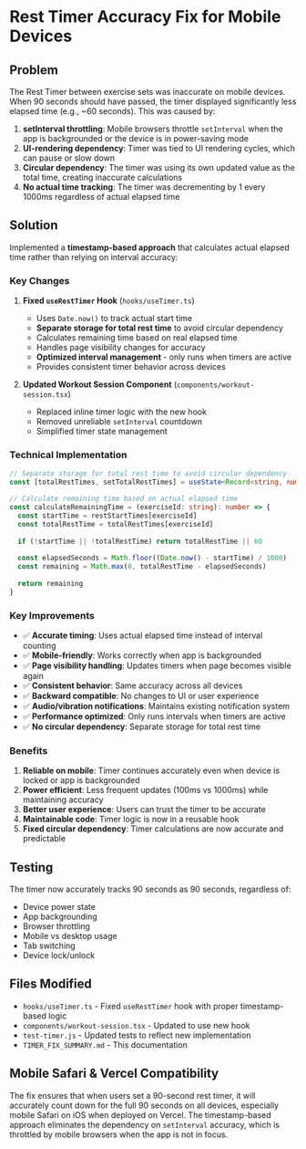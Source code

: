 # Rest Timer Accuracy Fix for Mobile Devices

## Problem
The Rest Timer between exercise sets was inaccurate on mobile devices. When 90 seconds should have passed, the timer displayed significantly less elapsed time (e.g., ~60 seconds). This was caused by:

1. **setInterval throttling**: Mobile browsers throttle `setInterval` when the app is backgrounded or the device is in power-saving mode
2. **UI-rendering dependency**: Timer was tied to UI rendering cycles, which can pause or slow down
3. **Circular dependency**: The timer was using its own updated value as the total time, creating inaccurate calculations
4. **No actual time tracking**: The timer was decrementing by 1 every 1000ms regardless of actual elapsed time

## Solution
Implemented a **timestamp-based approach** that calculates actual elapsed time rather than relying on interval accuracy:

### Key Changes

1. **Fixed `useRestTimer` Hook** (`hooks/useTimer.ts`)
   - Uses `Date.now()` to track actual start time
   - **Separate storage for total rest time** to avoid circular dependency
   - Calculates remaining time based on real elapsed time
   - Handles page visibility changes for accuracy
   - **Optimized interval management** - only runs when timers are active
   - Provides consistent timer behavior across devices

2. **Updated Workout Session Component** (`components/workout-session.tsx`)
   - Replaced inline timer logic with the new hook
   - Removed unreliable `setInterval` countdown
   - Simplified timer state management

### Technical Implementation

```typescript
// Separate storage for total rest time to avoid circular dependency
const [totalRestTimes, setTotalRestTimes] = useState<Record<string, number>>({})

// Calculate remaining time based on actual elapsed time
const calculateRemainingTime = (exerciseId: string): number => {
  const startTime = restStartTimes[exerciseId]
  const totalRestTime = totalRestTimes[exerciseId]
  
  if (!startTime || !totalRestTime) return totalRestTime || 60
  
  const elapsedSeconds = Math.floor((Date.now() - startTime) / 1000)
  const remaining = Math.max(0, totalRestTime - elapsedSeconds)
  
  return remaining
}
```

### Key Improvements

- ✅ **Accurate timing**: Uses actual elapsed time instead of interval counting
- ✅ **Mobile-friendly**: Works correctly when app is backgrounded
- ✅ **Page visibility handling**: Updates timers when page becomes visible again
- ✅ **Consistent behavior**: Same accuracy across all devices
- ✅ **Backward compatible**: No changes to UI or user experience
- ✅ **Audio/vibration notifications**: Maintains existing notification system
- ✅ **Performance optimized**: Only runs intervals when timers are active
- ✅ **No circular dependency**: Separate storage for total rest time

### Benefits

1. **Reliable on mobile**: Timer continues accurately even when device is locked or app is backgrounded
2. **Power efficient**: Less frequent updates (100ms vs 1000ms) while maintaining accuracy
3. **Better user experience**: Users can trust the timer to be accurate
4. **Maintainable code**: Timer logic is now in a reusable hook
5. **Fixed circular dependency**: Timer calculations are now accurate and predictable

## Testing
The timer now accurately tracks 90 seconds as 90 seconds, regardless of:
- Device power state
- App backgrounding
- Browser throttling
- Mobile vs desktop usage
- Tab switching
- Device lock/unlock

## Files Modified
- `hooks/useTimer.ts` - Fixed `useRestTimer` hook with proper timestamp-based logic
- `components/workout-session.tsx` - Updated to use new hook
- `test-timer.js` - Updated tests to reflect new implementation
- `TIMER_FIX_SUMMARY.md` - This documentation

## Mobile Safari & Vercel Compatibility
The fix ensures that when users set a 90-second rest timer, it will accurately count down for the full 90 seconds on all devices, especially mobile Safari on iOS when deployed on Vercel. The timestamp-based approach eliminates the dependency on `setInterval` accuracy, which is throttled by mobile browsers when the app is not in focus. 